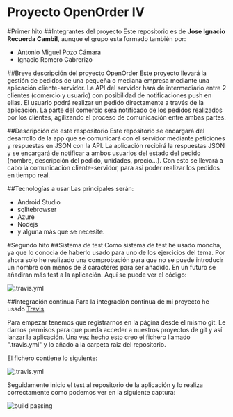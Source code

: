 # Proyecto OpenOrder IV

#Primer hito
##Integrantes del proyecto
Este repositorio es de **Jose Ignacio Recuerda Cambil**, aunque el grupo esta formado también por:
- Antonio Miguel Pozo Cámara
- Ignacio Romero Cabrerizo

##Breve descripción del proyecto OpenOrder
Este proyecto llevará la gestión de pedidos de una pequeña o mediana empresa mediante una aplicación cliente-servidor. La API del servidor hará de intermediario entre 2 clientes (comercio y usuario) con posibilidad de notificaciones push en ellas. El usuario podrá realizar un pedido directamente a través de la aplicación. La parte del comercio será notificado de los pedidos realizados por los clientes, agilizando el proceso de comunicación entre ambas partes.

##Descripción de este respositorio
Este repositorio se encargará del desarrollo de la app que se comunicará con el servidor mediante peticiones y respuestas en JSON con la API. La aplicación recibirá la respuestas JSON y se encargará de notificar a ambos usuarios del estado del pedido (nombre, descripción del pedido, unidades, precio...). Con esto se llevará a cabo la comunicación cliente-servidor, para asi poder realizar los pedidos en tiempo real.

##Tecnologías a usar
Las principales serán: 
 - Android Studio
 - sqlitebrowser
 - Azure
 - Nodejs
 - y alguna más que se necesite.


#Segundo hito
##Sistema de test
Como sistema de test he usado moncha, ya que lo conocia de haberlo usado para uno de los ejercicios del tema.
Por ahora solo he realizado una comprobación para que no se puede introducir un nombre con menos de 3 caracteres para ser añadido. En un futuro se añadiran más test a la aplicación. Aquí se puede ver el código:

![.travis.yml](https://www.dropbox.com/s/8qtl4jypm9t3vq7/hito2.3.png?dl=1)


##Integración continua
Para la integración continua de mi proyecto he usado [Travis](https://travis-ci.org).

Para empezar tenemos que registrarnos en la página desde el mismo git. Le damos permisos para que pueda acceder a nuestros proyectos de git y así lanzar la aplicación.
Una vez hecho esto creo el fichero llamado ".travis.yml" y lo añado a la carpeta raiz del repositorio.

El fichero contiene lo siguiente:

![.travis.yml](https://www.dropbox.com/s/556agqlr8n9figk/hito2.1.png?dl=1)

Seguidamente inicio el test al repositorio de la aplicación y lo realiza correctamente como podemos ver en la siguiente captura:

![build passing](https://www.dropbox.com/s/swj3hbol024xu7m/hito2.2.png?dl=1)